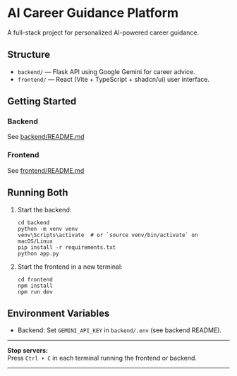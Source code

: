 # AI Career Guidance Platform

A full-stack project for personalized AI-powered career guidance.

## Structure

- `backend/` — Flask API using Google Gemini for career advice.
- `frontend/` — React (Vite + TypeScript + shadcn/ui) user interface.

## Getting Started

### Backend

See [backend/README.md](backend/README.md)

### Frontend

See [frontend/README.md](frontend/README.md)

## Running Both

1. Start the backend:
   ```
   cd backend
   python -m venv venv
   venv\Scripts\activate  # or `source venv/bin/activate` on macOS/Linux
   pip install -r requirements.txt
   python app.py
   ```

2. Start the frontend in a new terminal:
   ```
   cd frontend
   npm install
   npm run dev
   ```

## Environment Variables

- Backend: Set `GEMINI_API_KEY` in `backend/.env` (see backend README).

---

**Stop servers:**  
Press `Ctrl + C` in each terminal running the frontend or backend.

---

##

